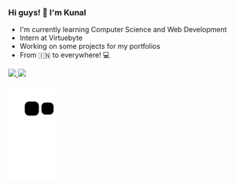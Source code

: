 ### Hi guys! 👋 I'm Kunal


- I'm currently learning Computer Science and Web Development
- Intern at Virtuebyte
- Working on some projects for my portfolios
- From 🇮🇳 to everywhere! 💻

<div>
  <a href="https://github.com/TheSwordBreaker">
  <img height="160em" src="https://github-readme-stats.vercel.app/api?username=TheSwordBreaker&show_icons=true&theme=dark&include_all_commits=true&count_private=true"/>
  <img height="160em" src="https://github-readme-stats.vercel.app/api/top-langs/?username=TheSwordBreaker&layout=compact&langs_count=7&theme=dark"/>
</div>
  


  ![Snake animation](https://github.com/TheSwordBreaker/TheSwordBreaker/blob/output/github-contribution-grid-snake2.svg)
 
